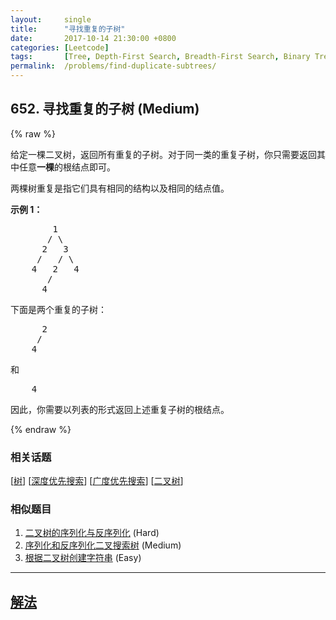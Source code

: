 ```yaml
---
layout:     single
title:      "寻找重复的子树"
date:       2017-10-14 21:30:00 +0800
categories: [Leetcode]
tags:       [Tree, Depth-First Search, Breadth-First Search, Binary Tree]
permalink:  /problems/find-duplicate-subtrees/
---
```


## 652. 寻找重复的子树 (Medium)

{% raw %}

<p>给定一棵二叉树，返回所有重复的子树。对于同一类的重复子树，你只需要返回其中任意<strong>一棵</strong>的根结点即可。</p>

<p>两棵树重复是指它们具有相同的结构以及相同的结点值。</p>

<p><strong>示例 1：</strong></p>

<pre>        1
       / \
      2   3
     /   / \
    4   2   4
       /
      4
</pre>

<p>下面是两个重复的子树：</p>

<pre>      2
     /
    4
</pre>

<p>和</p>

<pre>    4
</pre>

<p>因此，你需要以列表的形式返回上述重复子树的根结点。</p>

{% endraw %}

### 相关话题
  [[树](https://github.com/openset/leetcode/tree/master/tag/tree/README.md)]
  [[深度优先搜索](https://github.com/openset/leetcode/tree/master/tag/depth-first-search/README.md)]
  [[广度优先搜索](https://github.com/openset/leetcode/tree/master/tag/breadth-first-search/README.md)]
  [[二叉树](https://github.com/openset/leetcode/tree/master/tag/binary-tree/README.md)]

### 相似题目
  1. [二叉树的序列化与反序列化](/problems/serialize-and-deserialize-binary-tree) (Hard)
  1. [序列化和反序列化二叉搜索树](/problems/serialize-and-deserialize-bst) (Medium)
  1. [根据二叉树创建字符串](/problems/construct-string-from-binary-tree) (Easy)

---

## [解法](https://github.com/openset/leetcode/tree/master/problems/find-duplicate-subtrees)
